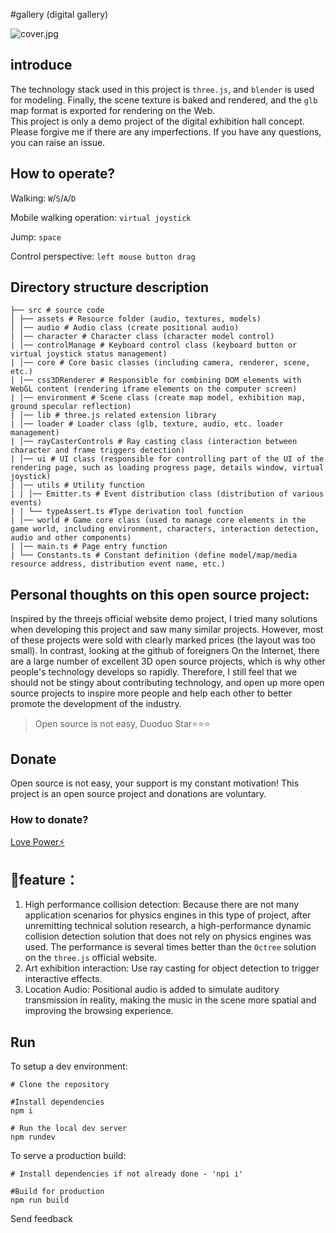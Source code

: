 #gallery (digital gallery)

![cover.jpg](./cover.jpg)

## introduce
The technology stack used in this project is `three.js`, and `blender` is used for modeling. Finally, the scene texture is baked and rendered, and the `glb` map format is exported for rendering on the Web.  
This project is only a demo project of the digital exhibition hall concept. Please forgive me if there are any imperfections. If you have any questions, you can raise an issue.

## How to operate?
Walking: `W`/`S`/`A`/`D`

Mobile walking operation: `virtual joystick`

Jump: `space`

Control perspective: `left mouse button drag`

## Directory structure description
```text
├── src # source code
│ ├── assets # Resource folder (audio, textures, models)
│ │── audio # Audio class (create positional audio)
| │── character # Character class (character model control)
| │── controlManage # Keyboard control class (keyboard button or virtual joystick status management)
| │── core # Core basic classes (including camera, renderer, scene, etc.)
| │── css3DRenderer # Responsible for combining DOM elements with WebGL content (rendering iframe elements on the computer screen)
| │── environment # Scene class (create map model, exhibition map, ground specular reflection)
| │── lib # three.js related extension library
| │── loader # Loader class (glb, texture, audio, etc. loader management)
| │── rayCasterControls # Ray casting class (interaction between character and frame triggers detection)
| │── ui # UI class (responsible for controlling part of the UI of the rendering page, such as loading progress page, details window, virtual joystick)
| │── utils # Utility function
| | │── Emitter.ts # Event distribution class (distribution of various events)
| | └── typeAssert.ts #Type derivation tool function
| │── world # Game core class (used to manage core elements in the game world, including environment, characters, interaction detection, audio and other components)
| │── main.ts # Page entry function
| └── Constants.ts # Constant definition (define model/map/media resource address, distribution event name, etc.)
```

## Personal thoughts on this open source project:
Inspired by the threejs official website demo project, I tried many solutions when developing this project and saw many similar projects. However, most of these projects were sold with clearly marked prices (the layout was too small). In contrast, looking at the github of foreigners On the Internet, there are a large number of excellent 3D open source projects, which is why other people's technology develops so rapidly.
Therefore, I still feel that we should not be stingy about contributing technology, and open up more open source projects to inspire more people and help each other to better promote the development of the industry.

> Open source is not easy, Duoduo Star⭐⭐⭐

## Donate
Open source is not easy, your support is my constant motivation! This project is an open source project and donations are voluntary.
### How to donate?
[Love Power⚡](https://afdian.net/a/twimark)

## 🎇feature：
1. High performance collision detection:
Because there are not many application scenarios for physics engines in this type of project, after unremitting technical solution research, a high-performance dynamic collision detection solution that does not rely on physics engines was used. The performance is several times better than the `Octree` solution on the `three.js` official website.
2. Art exhibition interaction:
Use ray casting for object detection to trigger interactive effects.
3. Location Audio:
Positional audio is added to simulate auditory transmission in reality, making the music in the scene more spatial and improving the browsing experience.

## Run
To setup a dev environment:
```text
# Clone the repository

#Install dependencies
npm i

# Run the local dev server
npm rundev
```
To serve a production build:
```text
# Install dependencies if not already done - 'npi i'

#Build for production
npm run build
```
Send feedback
